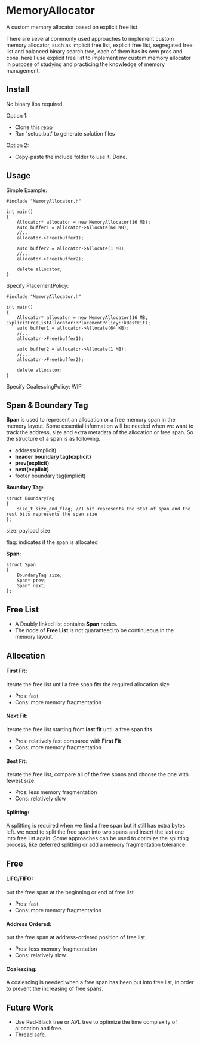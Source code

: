 # MemoryAllocator

A custom memory allocator based on explicit free list

There are several commonly used approaches to implement custom memory allocator, such as implicit free list, explicit free list, segregated free list and balanced binary search tree, each of them has its own pros and cons. here I use explicit free list to implement my custom memory allocator in purpose of studying and practicing the knowledge of memory management.

## Install

No binary libs required.

Option 1:

- Clone this [repo](https://github.com/Guarneri1743/MemoryAllocator.git) 
- Run 'setup.bat' to generate solution files

Option 2:

- Copy-paste the include folder to use it. Done.

## Usage

Simple Example:

	#include "MemoryAllocator.h"

	int main()
	{
		Allocator* allocator = new MemoryAllocator(16 MB);
		auto buffer1 = allocator->Allocate(64 KB);
		//...
		allocator->Free(buffer1);

		auto buffer2 = allocator->Allocate(1 MB);
		//...
		allocator->Free(buffer2);

		delete allocator;
	}

Specify PlacementPolicy:

	#include "MemoryAllocator.h"

	int main()
	{
		Allocator* allocator = new MemoryAllocator(16 MB, ExplicitFreeListAllocator::PlacementPolicy::kBestFit);
		auto buffer1 = allocator->Allocate(64 KB);
		//...
		allocator->Free(buffer1);

		auto buffer2 = allocator->Allocate(1 MB);
		//...
		allocator->Free(buffer2);

		delete allocator;
	}

Specify CoalescingPolicy: WIP

## Span & Boundary Tag
**Span** is used to represent an allocation or a free memory span in the memory layout. Some essential information will be needed when we want to track the address, size and extra metadata of the allocation or free span. So the structure of a span is as following.

- address(implicit)
- **header boundary tag(explicit)**
- **prev(explicit)**
- **next(explicit)**
- footer boundary tag(implicit)

**Boundary Tag:**

    struct BoundaryTag
    {
    	size_t size_and_flag; //1 bit represents the stat of span and the rest bits represents the span size
    };

size: payload size

flag: indicates if the span is allocated


**Span:**

    struct Span
    {
    	BoundaryTag size; 
    	Span* prev;
    	Span* next;
    };

## Free List

- A Doubly linked list contains **Span** nodes. 
- The node of **Free List** is not guaranteed to be continueous in the memory layout.

## Allocation

#### First Fit: 

Iterate the free list until a free span fits the required allocation size

- Pros: fast
- Cons: more memory fragmentation



#### Next Fit: 

Iterate the free list starting from **last fit** until a free span fits

- Pros: relatively fast compared with **First Fit**
- Cons: more memory fragmentation

#### Best Fit: 

Iterate the free list, compare all of the free spans and choose the one with fewest size.

- Pros: less memory fragmentation
- Cons: relatively slow


#### Splitting:
A splitting is required when we find a free span but it still has extra bytes left. we need to split the free span into two spans and insert the last one into free list again. Some approaches can be used to optimize the splitting process, like deferred splitting or add a memory fragmentation tolerance.

## Free

#### LIFO/FIFO:
put the free span at the beginning or end of free list.

- Pros: fast
- Cons: more memory fragmentation

#### Address Ordered:
put the free span at address-ordered position of free list.

- Pros: less memory fragmentation
- Cons: relatively slow

#### Coalescing:

A coalescing is needed when a free span has been put into free list, in order to prevent the increasing of free spans.

## Future Work

- Use Red-Black tree or AVL tree to optimize the time complexity of allocation and free.
- Thread safe.